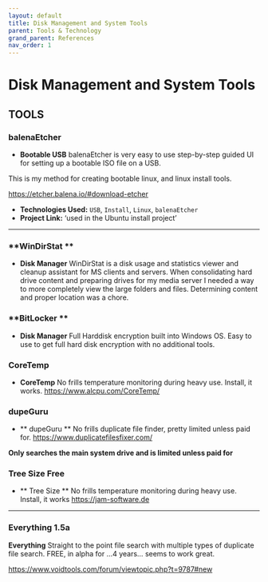 ```yaml
---
layout: default
title: Disk Management and System Tools
parent: Tools & Technology
grand_parent: References
nav_order: 1
---
```


# Disk Management and System Tools

## **TOOLS**

### **balenaEtcher**
*   **Bootable USB** balenaEtcher is very easy to use step-by-step guided UI for setting up a bootable ISO file on a USB. 

This is my method for creating bootable linux, and linux install tools.

https://etcher.balena.io/#download-etcher

*   **Technologies Used:** `USB`, `Install`, `Linux`, `balenaEtcher`
*   **Project Link:** ‘used in the Ubuntu install project’
---

### **WinDirStat **
*   **Disk Manager** WinDirStat is a disk usage and statistics viewer and cleanup assistant for MS clients and servers.
When consolidating hard drive content and preparing drives for my media server I needed a way to more completely view the large folders and files. Determining content and proper location was a chore. 

### **BitLocker **
*   **Disk Manager** Full Harddisk encryption built into Windows OS.
Easy to use to get full hard disk encryption with no additional tools.




### **CoreTemp**
*   **CoreTemp** No frills temperature monitoring during heavy use. Install, it works.
https://www.alcpu.com/CoreTemp/


### **dupeGuru**
*   ** dupeGuru ** No frills duplicate file finder, pretty limited unless paid for.
https://www.duplicatefilesfixer.com/

**Only searches the main system drive and is limited unless paid for**


### **Tree Size Free**
*   ** Tree Size ** No frills temperature monitoring during heavy use. Install, it works
https://jam-software.de

** **
### **Everything 1.5a**
**Everything** Straight to the point file search with multiple types of duplicate file search. FREE, in alpha for …4 years… seems to work great.

https://www.voidtools.com/forum/viewtopic.php?t=9787#new







